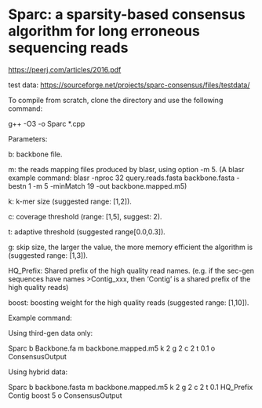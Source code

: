 # Sparc: a sparsity-based consensus algorithm for long erroneous sequencing reads

https://peerj.com/articles/2016.pdf

test data:
https://sourceforge.net/projects/sparc-consensus/files/testdata/


To compile from scratch, clone the directory and use the following command:

g++ -O3 -o Sparc *.cpp


Parameters:

b: backbone file.

m: the reads mapping files produced by blasr, using option -m 5. (A blasr example command: blasr -nproc 32 query.reads.fasta backbone.fasta -bestn 1 -m 5 -minMatch 19 -out backbone.mapped.m5)

k: k-mer size (suggested range: [1,2]).

c: coverage threshold (range: [1,5], suggest: 2).

t: adaptive threshold (suggested range[0.0,0.3]).

g: skip size, the larger the value, the more memory efficient the algorithm is (suggested range: [1,3]).

HQ_Prefix: Shared prefix of the high quality read names. (e.g. if the sec-gen sequences have names >Contig_xxx, then ‘Contig’ is a shared prefix of the high quality reads)

boost: boosting weight for the high quality reads (suggested range: [1,10]).

Example command: 

Using third-gen data only:

Sparc b Backbone.fa m backbone.mapped.m5 k 2 g 2 c 2 t 0.1 o ConsensusOutput

Using hybrid data:

Sparc b backbone.fasta m backbone.mapped.m5 k 2 g 2 c 2 t 0.1 HQ_Prefix Contig boost 5 o ConsensusOutput



